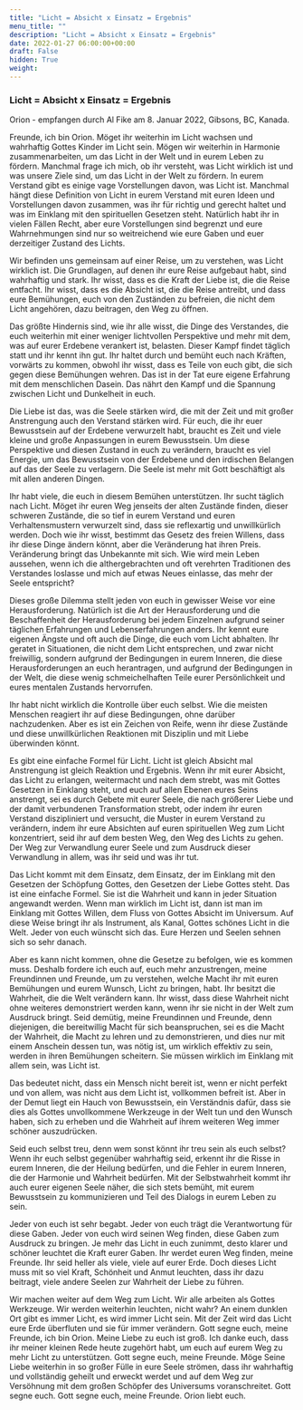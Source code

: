 ```yaml
---
title: "Licht = Absicht x Einsatz = Ergebnis"
menu_title: ""
description: "Licht = Absicht x Einsatz = Ergebnis"
date: 2022-01-27 06:00:00+00:00
draft: False
hidden: True
weight:
---
```

### Licht = Absicht x Einsatz = Ergebnis

Orion - empfangen durch Al Fike am 8. Januar 2022, Gibsons, BC, Kanada.

Freunde, ich bin Orion. Möget ihr weiterhin im Licht wachsen und wahrhaftig Gottes Kinder im Licht sein. Mögen wir weiterhin in Harmonie zusammenarbeiten, um das Licht in der Welt und in eurem Leben zu fördern. Manchmal frage ich mich, ob ihr versteht, was Licht wirklich ist und was unsere Ziele sind, um das Licht in der Welt zu fördern. In eurem Verstand gibt es einige vage Vorstellungen davon, was Licht ist. Manchmal hängt diese Definition von Licht in eurem Verstand mit euren Ideen und Vorstellungen davon zusammen, was ihr für richtig und gerecht haltet und was im Einklang mit den spirituellen Gesetzen steht. Natürlich habt ihr in vielen Fällen Recht, aber eure Vorstellungen sind begrenzt und eure Wahrnehmungen sind nur so weitreichend wie eure Gaben und euer derzeitiger Zustand des Lichts.

Wir befinden uns gemeinsam auf einer Reise, um zu verstehen, was Licht wirklich ist. Die Grundlagen, auf denen ihr eure Reise aufgebaut habt, sind wahrhaftig und stark. Ihr wisst, dass es die Kraft der Liebe ist, die die Reise entfacht. Ihr wisst, dass es die Absicht ist, die die Reise antreibt, und dass eure Bemühungen, euch von den Zuständen zu befreien, die nicht dem Licht angehören, dazu beitragen, den Weg zu öffnen.

Das größte Hindernis sind, wie ihr alle wisst, die Dinge des Verstandes, die euch weiterhin mit einer weniger lichtvollen Perspektive und mehr mit dem, was auf eurer Erdebene verankert ist, belasten. Dieser Kampf findet täglich statt und ihr kennt ihn gut. Ihr haltet durch und bemüht euch nach Kräften, vorwärts zu kommen, obwohl ihr wisst, dass es Teile von euch gibt, die sich gegen diese Bemühungen wehren. Das ist in der Tat eure eigene Erfahrung mit dem menschlichen Dasein. Das nährt den Kampf und die Spannung zwischen Licht und Dunkelheit in euch.

Die Liebe ist das, was die Seele stärken wird, die mit der Zeit und mit großer Anstrengung auch den Verstand stärken wird. Für euch, die ihr euer Bewusstsein auf der Erdebene verwurzelt habt, braucht es Zeit und viele kleine und große Anpassungen in eurem Bewusstsein. Um diese Perspektive und diesen Zustand in euch zu verändern, braucht es viel Energie, um das Bewusstsein von der Erdebene und den irdischen Belangen auf das der Seele zu verlagern. Die Seele ist mehr mit Gott beschäftigt als mit allen anderen Dingen.

Ihr habt viele, die euch in diesem Bemühen unterstützen. Ihr sucht täglich nach Licht. Möget ihr euren Weg jenseits der alten Zustände finden, dieser schweren Zustände, die so tief in eurem Verstand und euren Verhaltensmustern verwurzelt sind, dass sie reflexartig und unwillkürlich werden. Doch wie ihr wisst, bestimmt das Gesetz des freien Willens, dass ihr diese Dinge ändern könnt, aber die Veränderung hat ihren Preis. Veränderung bringt das Unbekannte mit sich. Wie wird mein Leben aussehen, wenn ich die althergebrachten und oft verehrten Traditionen des Verstandes loslasse und mich auf etwas Neues einlasse, das mehr der Seele entspricht?

Dieses große Dilemma stellt jeden von euch in gewisser Weise vor eine Herausforderung. Natürlich ist die Art der Herausforderung und die Beschaffenheit der Herausforderung bei jedem Einzelnen aufgrund seiner täglichen Erfahrungen und Lebenserfahrungen anders. Ihr kennt eure eigenen Ängste und oft auch die Dinge, die euch vom Licht abhalten. Ihr geratet in Situationen, die nicht dem Licht entsprechen, und zwar nicht freiwillig, sondern aufgrund der Bedingungen in eurem Inneren, die diese Herausforderungen an euch herantragen, und aufgrund der Bedingungen in der Welt, die diese wenig schmeichelhaften Teile eurer Persönlichkeit und eures mentalen Zustands hervorrufen.

Ihr habt nicht wirklich die Kontrolle über euch selbst. Wie die meisten Menschen reagiert ihr auf diese Bedingungen, ohne darüber nachzudenken. Aber es ist ein Zeichen von Reife, wenn ihr diese Zustände und diese unwillkürlichen Reaktionen mit Disziplin und mit Liebe überwinden könnt.

Es gibt eine einfache Formel für Licht. Licht ist gleich Absicht mal Anstrengung ist gleich Reaktion und Ergebnis. Wenn ihr mit eurer Absicht, das Licht zu erlangen, weitermacht und nach dem strebt, was mit Gottes Gesetzen in Einklang steht, und euch auf allen Ebenen eures Seins anstrengt, sei es durch Gebete mit eurer Seele, die nach größerer Liebe und der damit verbundenen Transformation strebt, oder indem ihr euren Verstand diszipliniert und versucht, die Muster in eurem Verstand zu verändern, indem ihr eure Absichten auf euren spirituellen Weg zum Licht konzentriert, seid ihr auf dem besten Weg, den Weg des Lichts zu gehen. Der Weg zur Verwandlung eurer Seele und zum Ausdruck dieser Verwandlung in allem, was ihr seid und was ihr tut.

Das Licht kommt mit dem Einsatz, dem Einsatz, der im Einklang mit den Gesetzen der Schöpfung Gottes, den Gesetzen der Liebe Gottes steht. Das ist eine einfache Formel. Sie ist die Wahrheit und kann in jeder Situation angewandt werden. Wenn man wirklich im Licht ist, dann ist man im Einklang mit Gottes Willen, dem Fluss von Gottes Absicht im Universum. Auf diese Weise bringt ihr als Instrument, als Kanal, Gottes schönes Licht in die Welt. Jeder von euch wünscht sich das. Eure Herzen und Seelen sehnen sich so sehr danach.

Aber es kann nicht kommen, ohne die Gesetze zu befolgen, wie es kommen muss. Deshalb fordere ich euch auf, euch mehr anzustrengen, meine Freundinnen und Freunde, um zu verstehen, welche Macht ihr mit euren Bemühungen und eurem Wunsch, Licht zu bringen, habt. Ihr besitzt die Wahrheit, die die Welt verändern kann. Ihr wisst, dass diese Wahrheit nicht ohne weiteres demonstriert werden kann, wenn ihr sie nicht in der Welt zum Ausdruck bringt. Seid demütig, meine Freundinnen und Freunde, denn diejenigen, die bereitwillig Macht für sich beanspruchen, sei es die Macht der Wahrheit, die Macht zu lehren und zu demonstrieren, und dies nur mit einem Anschein dessen tun, was nötig ist, um wirklich effektiv zu sein, werden in ihren Bemühungen scheitern. Sie müssen wirklich im Einklang mit allem sein, was Licht ist.

Das bedeutet nicht, dass ein Mensch nicht bereit ist, wenn er nicht perfekt und von allem, was nicht aus dem Licht ist, vollkommen befreit ist. Aber in der Demut liegt ein Hauch von Bewusstsein, ein Verständnis dafür, dass sie dies als Gottes unvollkommene Werkzeuge in der Welt tun und den Wunsch haben, sich zu erheben und die Wahrheit auf ihrem weiteren Weg immer schöner auszudrücken.

Seid euch selbst treu, denn wem sonst könnt ihr treu sein als euch selbst? Wenn ihr euch selbst gegenüber wahrhaftig seid, erkennt ihr die Risse in eurem Inneren, die der Heilung bedürfen, und die Fehler in eurem Inneren, die der Harmonie und Wahrheit bedürfen. Mit der Selbstwahrheit kommt ihr auch eurer eigenen Seele näher, die sich stets bemüht, mit eurem Bewusstsein zu kommunizieren und Teil des Dialogs in eurem Leben zu sein.

Jeder von euch ist sehr begabt. Jeder von euch trägt die Verantwortung für diese Gaben. Jeder von euch wird seinen Weg finden, diese Gaben zum Ausdruck zu bringen. Je mehr das Licht in euch zunimmt, desto klarer und schöner leuchtet die Kraft eurer Gaben. Ihr werdet euren Weg finden, meine Freunde. Ihr seid heller als viele, viele auf eurer Erde. Doch dieses Licht muss mit so viel Kraft, Schönheit und Anmut leuchten, dass ihr dazu beitragt, viele andere Seelen zur Wahrheit der Liebe zu führen.

Wir machen weiter auf dem Weg zum Licht. Wir alle arbeiten als Gottes Werkzeuge. Wir werden weiterhin leuchten, nicht wahr? An einem dunklen Ort gibt es immer Licht, es wird immer Licht sein. Mit der Zeit wird das Licht eure Erde überfluten und sie für immer verändern. Gott segne euch, meine Freunde, ich bin Orion. Meine Liebe zu euch ist groß. Ich danke euch, dass ihr meiner kleinen Rede heute zugehört habt, um euch auf eurem Weg zu mehr Licht zu unterstützen. Gott segne euch, meine Freunde. Möge Seine Liebe weiterhin in so großer Fülle in eure Seele strömen, dass ihr wahrhaftig und vollständig geheilt und erweckt werdet und auf dem Weg zur Versöhnung mit dem großen Schöpfer des Universums voranschreitet. Gott segne euch. Gott segne euch, meine Freunde. Orion liebt euch.
